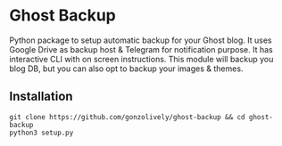 # Ghost Backup

Python package to setup automatic backup for your Ghost blog. It uses Google Drive as backup host & Telegram for notification purpose. It has interactive CLI with on screen instructions. This module will backup you blog DB, but you can also opt to backup your images & themes.

## Installation
```
git clone https://github.com/gonzolively/ghost-backup && cd ghost-backup
python3 setup.py
```
